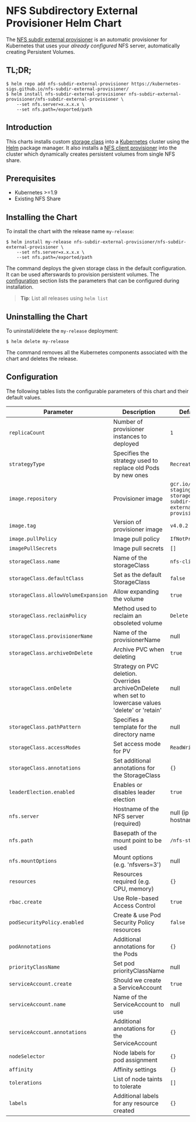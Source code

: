 # NFS Subdirectory External Provisioner Helm Chart

The [NFS subdir external provisioner](https://github.com/kubernetes-sigs/nfs-subdir-external-provisioner) is an automatic provisioner for Kubernetes that uses your *already configured* NFS server, automatically creating Persistent Volumes.

## TL;DR;

```console
$ helm repo add nfs-subdir-external-provisioner https://kubernetes-sigs.github.io/nfs-subdir-external-provisioner/
$ helm install nfs-subdir-external-provisioner nfs-subdir-external-provisioner/nfs-subdir-external-provisioner \
    --set nfs.server=x.x.x.x \
    --set nfs.path=/exported/path
```

## Introduction

This charts installs custom [storage class](https://kubernetes.io/docs/concepts/storage/storage-classes/) into a [Kubernetes](http://kubernetes.io) cluster using the [Helm](https://helm.sh) package manager. It also installs a [NFS client provisioner](https://github.com/kubernetes-sigs/nfs-subdir-external-provisioner) into the cluster which dynamically creates persistent volumes from single NFS share.

## Prerequisites

- Kubernetes >=1.9
- Existing NFS Share

## Installing the Chart

To install the chart with the release name `my-release`:

```console
$ helm install my-release nfs-subdir-external-provisioner/nfs-subdir-external-provisioner \
    --set nfs.server=x.x.x.x \
    --set nfs.path=/exported/path
```

The command deploys the given storage class in the default configuration. It can be used afterswards to provision persistent volumes. The [configuration](#configuration) section lists the parameters that can be configured during installation.

> **Tip**: List all releases using `helm list`

## Uninstalling the Chart

To uninstall/delete the `my-release` deployment:

```console
$ helm delete my-release
```

The command removes all the Kubernetes components associated with the chart and deletes the release.

## Configuration

The following tables lists the configurable parameters of this chart and their default values.

| Parameter                           | Description                                                                                           | Default                                                          |
| ----------------------------------- | ----------------------------------------------------------------------------------------------------- | ---------------------------------------------------------------- |
| `replicaCount`                      | Number of provisioner instances to deployed                                                           | `1`                                                              |
| `strategyType`                      | Specifies the strategy used to replace old Pods by new ones                                           | `Recreate`                                                       |
| `image.repository`                  | Provisioner image                                                                                     | `gcr.io/k8s-staging-sig-storage/nfs-subdir-external-provisioner` |
| `image.tag`                         | Version of provisioner image                                                                          | `v4.0.2`                                                         |
| `image.pullPolicy`                  | Image pull policy                                                                                     | `IfNotPresent`                                                   |
| `imagePullSecrets`                  | Image pull secrets                                                                                    | `[]`                                                             |
| `storageClass.name`                 | Name of the storageClass                                                                              | `nfs-client`                                                     |
| `storageClass.defaultClass`         | Set as the default StorageClass                                                                       | `false`                                                          |
| `storageClass.allowVolumeExpansion` | Allow expanding the volume                                                                            | `true`                                                           |
| `storageClass.reclaimPolicy`        | Method used to reclaim an obsoleted volume                                                            | `Delete`                                                         |
| `storageClass.provisionerName`      | Name of the provisionerName                                                                           | null                                                             |
| `storageClass.archiveOnDelete`      | Archive PVC when deleting                                                                             | `true`                                                           |
| `storageClass.onDelete`             | Strategy on PVC deletion. Overrides archiveOnDelete when set to lowercase values 'delete' or 'retain' | null                                                             |
| `storageClass.pathPattern`          | Specifies a template for the directory name                                                           | null                                                             |
| `storageClass.accessModes`          | Set access mode for PV                                                                                | `ReadWriteOnce`                                                  |
| `storageClass.annotations`          | Set additional annotations for the StorageClass                                                       | `{}`                                                             |
| `leaderElection.enabled`            | Enables or disables leader election                                                                   | `true`                                                           |
| `nfs.server`                        | Hostname of the NFS server (required)                                                                 | null (ip or hostname)                                            |
| `nfs.path`                          | Basepath of the mount point to be used                                                                | `/nfs-storage`                                                   |
| `nfs.mountOptions`                  | Mount options (e.g. 'nfsvers=3')                                                                      | null                                                             |
| `resources`                         | Resources required (e.g. CPU, memory)                                                                 | `{}`                                                             |
| `rbac.create`                       | Use Role-based Access Control                                                                         | `true`                                                           |
| `podSecurityPolicy.enabled`         | Create & use Pod Security Policy resources                                                            | `false`                                                          |
| `podAnnotations`                    | Additional annotations for the Pods                                                                   | `{}`                                                             |
| `priorityClassName`                 | Set pod priorityClassName                                                                             | null                                                             |
| `serviceAccount.create`             | Should we create a ServiceAccount                                                                     | `true`                                                           |
| `serviceAccount.name`               | Name of the ServiceAccount to use                                                                     | null                                                             |
| `serviceAccount.annotations`        | Additional annotations for the ServiceAccount                                                         | `{}`                                                             |
| `nodeSelector`                      | Node labels for pod assignment                                                                        | `{}`                                                             |
| `affinity`                          | Affinity settings                                                                                     | `{}`                                                             |
| `tolerations`                       | List of node taints to tolerate                                                                       | `[]`                                                             |
| `labels`                            | Additional labels for any resource created                                                            | `{}`                                                             |
